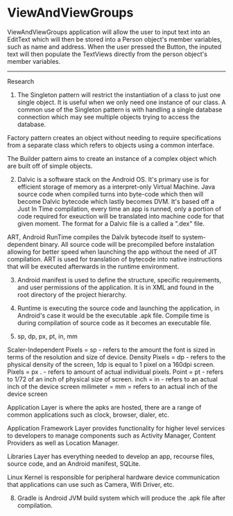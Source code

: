 # ViewAndViewGroups

ViewAndViewGroups application will allow the user to input text into an EditText which will then be stored into a 
Person object's member variables, such as name and address. When the user pressed the Button, the inputed text will
then populate the TextViews directly from the person object's member variables. 

***************

Research



1. The Singleton pattern will restrict the instantiation of a class to just one single object. It is useful when we only need one
instance of our class. A common use of the Singleton pattern is with handling a single database connection which may see
multiple objects trying to access the database. 

Factory pattern creates an object without needing to require specifications from a separate class which refers
to objects using a common interface.

The Builder pattern aims to create an instance of a complex object which are built off of simple objects.

2. Dalvic is a software stack on the Android OS. It's primary use is for efficient storage of memory as a interpret-only Virtual Machine. Java source code when compiled turns into byte-code which then will become Dalvic bytecode which lastly becomes DVM. It's based off a Just In Time compilation, every time an app is runned, only a portion of code required for exeuction will be translated into machine code for that given moment. The format for a Dalvic file is a called a ".dex" file. 

ART, Android RunTime compiles the Dalvik bytecode itself to system-dependent binary. All source code will be precompiled before instalation allowing for better speed when launching the app without the need of JIT compilation. ART is used for translation of bytecode into native instructions that will be executed afterwards in the runtime environment.

3. Android manifest is used to define the structure, specific requirements, and user permissions of the application. It is in XML and found in the root directory of the project hierarchy.

4. Runtime is executing the source code and launching the application, in Android's case it would be the executable .apk file. 
Compile time is during compilation of source code as it becomes an executable file.

5. sp, dp, px, pt, in, mm

Scaler-Independent Pixels = sp    - refers to the amount the font is sized in terms of the resolution and size of device. 
Density Pixels = dp             -  refers to the physical density of the screen, 1dp is equal to 1 pixel on a 160dpi screen.
Pixels = px .                      - refers to amount of actual individual pixels.
Point = pt                          - refers to 1/72 of an inch of physical size of screen.
inch = in                           - refers to an actual inch of the device screen
milimeter = mm                      = refers to an actual inch of the device screen


Application Layer is where the apks are hosted, there are a range of common applications such as clock, browser, dialer, etc. 

Application Framework Layer provides functionality for higher level services to developers to manage components such as Activity Manager, Content Providers as well as Location Manager.

Libraries Layer has everything needed to develop an app, recourse files, source code, and an Android manifest, SQLite.

Linux Kernel is responsible for peripheral hardware device communication that applications can use such as Camera, Wifi Driver, etc. 

8. Gradle is Android JVM build system which will produce the .apk file after compilation. 
